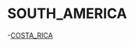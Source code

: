 # SOUTH_AMERICA
-[COSTA_RICA](/dpshelio/Travel-guide/.github/south_america/costa_rica/costa_rica.md)
